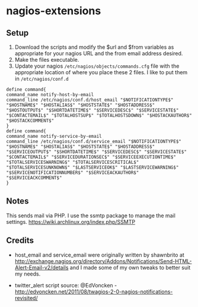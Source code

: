 nagios-extensions
=================

## Setup

1. Download the scripts and modify the $url and $from variables as appropriate for your nagios URL and the from email address desired.
2. Make the files executable. 
3. Update your nagios `/etc/nagios/objects/commands.cfg` file with the appropriate location of where you place these 2 files. I like to put them in `/etc/nagios/conf.d`
```
define command{ 
command_name notify-host-by-email 
command_line /etc/nagios/conf.d/host_email "$NOTIFICATIONTYPE$" "$HOSTNAME$" "$HOSTALIAS$" "$HOSTSTATE$" "$HOSTADDRESS$" "$HOSTOUTPUT$" "$SHORTDATETIME$" "$SERVICEDESC$" "$SERVICESTATE$" "$CONTACTEMAIL$" "$TOTALHOSTSUP$" "$TOTALHOSTSDOWN$" "$HOSTACKAUTHOR$" "$HOSTACKCOMMENT$" 
}
define command{ 
command_name notify-service-by-email 
command_line /etc/nagios/conf.d/service_email "$NOTIFICATIONTYPE$" "$HOSTNAME$" "$HOSTALIAS$" "$HOSTSTATE$" "$HOSTADDRESS$" "$SERVICEOUTPUT$" "$SHORTDATETIME$" "$SERVICEDESC$" "$SERVICESTATE$" "$CONTACTEMAIL$" "$SERVICEDURATIONSEC$" "$SERVICEEXECUTIONTIME$" "$TOTALSERVICESWARNING$" "$TOTALSERVICESCRITICAL$" "$TOTALSERVICESUNKNOWN$" "$LASTSERVICEOK$" "$LASTSERVICEWARNING$" "$SERVICENOTIFICATIONNUMBER$" "$SERVICEACKAUTHOR$" "$SERVICEACKCOMMENT$" 
}
```

## Notes
This sends mail via PHP. I use the ssmtp package to manage the mail settings. https://wiki.archlinux.org/index.php/SSMTP

## Credits
* host_email and service_email were originally written by shawnbrito at http://exchange.nagios.org/directory/Addons/Notifications/Send-HTML-Alert-Email-v2/details and I made some of my own tweaks to better suit my needs.

* twitter_alert script source: @EdVoncken - http://edvoncken.net/2011/08/twagios-2-0-nagios-notifications-revisited/
